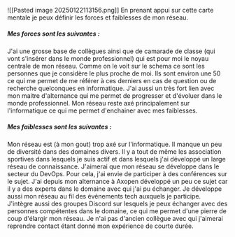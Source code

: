 ![[Pasted image 20250122113156.png]]
En prenant appui sur cette carte mentale je peux définir les forces et faiblesses de mon réseau.
##### Mes forces sont les suivantes : 
J'ai une grosse base de collègues ainsi que de camarade de classe (qui vont s'insérer dans le monde professionnel) qui est pour moi le noyau centrale de mon réseau. Comme on le voit sur le schema ce sont les personnes que je considère le plus proche de moi. Ils sont environ une 50 ce qui me permet de me référer à ces derniers en cas de question ou de recherche quelconques en informatique. 
J'ai aussi un très fort lien avec mon maitre d'alternance qui me permet de progresser et d'évoluer dans le monde professionnel.
Mon réseau reste axé principalement sur l'informatique ce qui me permet d'enchainer avec mes faiblesses.
##### Mes faiblesses sont les suivantes :
Mon réseau est (à mon gout) trop axé sur l'informatique. Il manque un peu de diversité dans des domaines divers. Il y a tout de même les association sportives dans lesquels je suis actif et dans lesquels j'ai développé un large réseau de connaissance. 
J'aimerai que mon réseau se développe dans le secteur du DevOps. Pour cela, j'ai envie de participer à des conférences sur le sujet. J'ai depuis mon alternance à Axopen développé un peu ce sujet car il y a des experts dans le domaine avec qui j'ai pu échanger.
Je développe aussi mon réseau au fil des événements tech auxquels je participe. J'intègre aussi des groupes Discord sur lesquels je peux échanger avec des personnes compétentes dans le domaine, ce qui me permet d'une pierre de coup d'élargir mon réseau.
Je n'ai pas d'ancien collègue avec qui j'aimerai reprendre contact étant donné mon expérience de courte durée. 